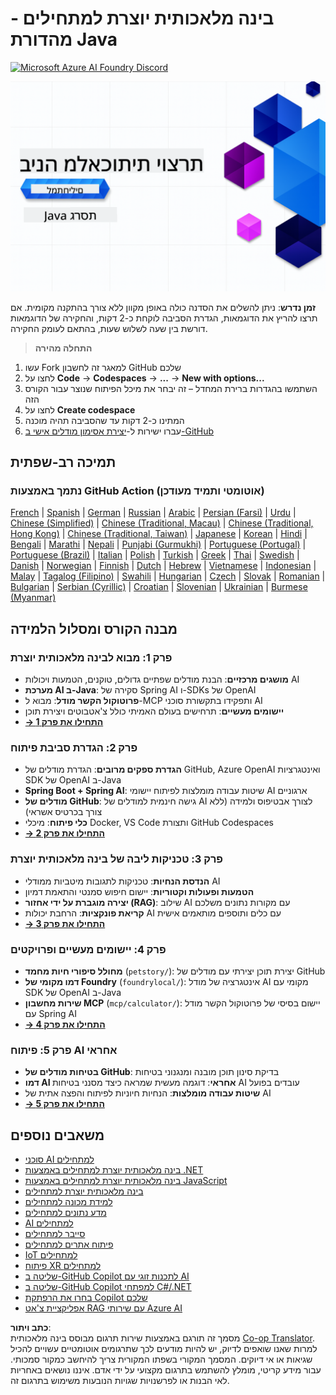<!--
CO_OP_TRANSLATOR_METADATA:
{
  "original_hash": "a49b35508745c032a0033d914df7901b",
  "translation_date": "2025-07-25T09:45:05+00:00",
  "source_file": "README.md",
  "language_code": "he"
}
-->
# בינה מלאכותית יוצרת למתחילים - מהדורת Java

[![Microsoft Azure AI Foundry Discord](https://dcbadge.limes.pink/api/server/ByRwuEEgH4)](https://discord.com/invite/ByRwuEEgH4)

![Generative AI for Beginners - Java Edition](../../translated_images/beg-genai-series.61edc4a6b2cc54284fa2d70eda26dc0ca2669e26e49655b842ea799cd6e16d2a.he.png)

**זמן נדרש**: ניתן להשלים את הסדנה כולה באופן מקוון ללא צורך בהתקנה מקומית. אם תרצו להריץ את הדוגמאות, הגדרת הסביבה לוקחת כ-2 דקות, והחקירה של הדוגמאות דורשת בין שעה לשלוש שעות, בהתאם לעומק החקירה.

> **התחלה מהירה**

1. עשו Fork למאגר זה לחשבון GitHub שלכם
2. לחצו על **Code** → **Codespaces** → **...** → **New with options...**
3. השתמשו בהגדרות ברירת המחדל – זה יבחר את מיכל הפיתוח שנוצר עבור הקורס הזה
4. לחצו על **Create codespace**
5. המתינו כ-2 דקות עד שהסביבה תהיה מוכנה
6. עברו ישירות ל-[יצירת אסימון מודלים אישי ב-GitHub](./02-SetupDevEnvironment/README.md#step-2-create-a-github-personal-access-token)

## תמיכה רב-שפתית

### נתמך באמצעות GitHub Action (אוטומטי ותמיד מעודכן)

[French](../fr/README.md) | [Spanish](../es/README.md) | [German](../de/README.md) | [Russian](../ru/README.md) | [Arabic](../ar/README.md) | [Persian (Farsi)](../fa/README.md) | [Urdu](../ur/README.md) | [Chinese (Simplified)](../zh/README.md) | [Chinese (Traditional, Macau)](../mo/README.md) | [Chinese (Traditional, Hong Kong)](../hk/README.md) | [Chinese (Traditional, Taiwan)](../tw/README.md) | [Japanese](../ja/README.md) | [Korean](../ko/README.md) | [Hindi](../hi/README.md) | [Bengali](../bn/README.md) | [Marathi](../mr/README.md) | [Nepali](../ne/README.md) | [Punjabi (Gurmukhi)](../pa/README.md) | [Portuguese (Portugal)](../pt/README.md) | [Portuguese (Brazil)](../br/README.md) | [Italian](../it/README.md) | [Polish](../pl/README.md) | [Turkish](../tr/README.md) | [Greek](../el/README.md) | [Thai](../th/README.md) | [Swedish](../sv/README.md) | [Danish](../da/README.md) | [Norwegian](../no/README.md) | [Finnish](../fi/README.md) | [Dutch](../nl/README.md) | [Hebrew](./README.md) | [Vietnamese](../vi/README.md) | [Indonesian](../id/README.md) | [Malay](../ms/README.md) | [Tagalog (Filipino)](../tl/README.md) | [Swahili](../sw/README.md) | [Hungarian](../hu/README.md) | [Czech](../cs/README.md) | [Slovak](../sk/README.md) | [Romanian](../ro/README.md) | [Bulgarian](../bg/README.md) | [Serbian (Cyrillic)](../sr/README.md) | [Croatian](../hr/README.md) | [Slovenian](../sl/README.md) | [Ukrainian](../uk/README.md) | [Burmese (Myanmar)](../my/README.md)

## מבנה הקורס ומסלול הלמידה

### **פרק 1: מבוא לבינה מלאכותית יוצרת**
- **מושגים מרכזיים**: הבנת מודלים שפתיים גדולים, טוקנים, הטמעות ויכולות AI
- **מערכת AI ב-Java**: סקירה של Spring AI ו-SDKs של OpenAI
- **פרוטוקול הקשר מודל**: מבוא ל-MCP ותפקידו בתקשורת סוכני AI
- **יישומים מעשיים**: תרחישים בעולם האמיתי כולל צ'אטבוטים ויצירת תוכן
- **[→ התחילו את פרק 1](./01-IntroToGenAI/README.md)**

### **פרק 2: הגדרת סביבת פיתוח**
- **הגדרת ספקים מרובים**: הגדרת מודלים של GitHub, Azure OpenAI ואינטגרציות SDK של OpenAI ב-Java
- **Spring Boot + Spring AI**: שיטות עבודה מומלצות לפיתוח יישומי AI ארגוניים
- **מודלים של GitHub**: גישה חינמית למודלים של AI לצורך אבטיפוס ולמידה (ללא צורך בכרטיס אשראי)
- **כלי פיתוח**: מיכלי Docker, VS Code ותצורת GitHub Codespaces
- **[→ התחילו את פרק 2](./02-SetupDevEnvironment/README.md)**

### **פרק 3: טכניקות ליבה של בינה מלאכותית יוצרת**
- **הנדסת הנחיות**: טכניקות לתגובות מיטביות ממודלי AI
- **הטמעות ופעולות וקטוריות**: יישום חיפוש סמנטי והתאמת דמיון
- **יצירה מוגברת על ידי אחזור (RAG)**: שילוב AI עם מקורות נתונים משלכם
- **קריאת פונקציות**: הרחבת יכולות AI עם כלים ותוספים מותאמים אישית
- **[→ התחילו את פרק 3](./03-CoreGenerativeAITechniques/README.md)**

### **פרק 4: יישומים מעשיים ופרויקטים**
- **מחולל סיפורי חיות מחמד** (`petstory/`): יצירת תוכן יצירתי עם מודלים של GitHub
- **דמו מקומי של Foundry** (`foundrylocal/`): אינטגרציה של מודל AI מקומי עם SDK של OpenAI ב-Java
- **שירות מחשבון MCP** (`mcp/calculator/`): יישום בסיסי של פרוטוקול הקשר מודל עם Spring AI
- **[→ התחילו את פרק 4](./04-PracticalSamples/README.md)**

### **פרק 5: פיתוח AI אחראי**
- **בטיחות מודלים של GitHub**: בדיקת סינון תוכן מובנה ומנגנוני בטיחות
- **דמו AI אחראי**: דוגמה מעשית שמראה כיצד מסנני בטיחות AI עובדים בפועל
- **שיטות עבודה מומלצות**: הנחיות חיוניות לפיתוח והפצה אתית של AI
- **[→ התחילו את פרק 5](./05-ResponsibleGenAI/README.md)**

## משאבים נוספים

- [סוכני AI למתחילים](https://github.com/microsoft/ai-agents-for-beginners)
- [בינה מלאכותית יוצרת למתחילים באמצעות .NET](https://github.com/microsoft/Generative-AI-for-beginners-dotnet)
- [בינה מלאכותית יוצרת למתחילים באמצעות JavaScript](https://github.com/microsoft/generative-ai-with-javascript)
- [בינה מלאכותית יוצרת למתחילים](https://github.com/microsoft/generative-ai-for-beginners)
- [למידת מכונה למתחילים](https://aka.ms/ml-beginners)
- [מדע נתונים למתחילים](https://aka.ms/datascience-beginners)
- [AI למתחילים](https://aka.ms/ai-beginners)
- [סייבר למתחילים](https://github.com/microsoft/Security-101)
- [פיתוח אתרים למתחילים](https://aka.ms/webdev-beginners)
- [IoT למתחילים](https://aka.ms/iot-beginners)
- [פיתוח XR למתחילים](https://github.com/microsoft/xr-development-for-beginners)
- [שליטה ב-GitHub Copilot לתכנות זוגי עם AI](https://aka.ms/GitHubCopilotAI)
- [שליטה ב-GitHub Copilot למפתחי C#/.NET](https://github.com/microsoft/mastering-github-copilot-for-dotnet-csharp-developers)
- [בחרו את הרפתקת Copilot שלכם](https://github.com/microsoft/CopilotAdventures)
- [אפליקציית צ'אט RAG עם שירותי Azure AI](https://github.com/Azure-Samples/azure-search-openai-demo-java)

**כתב ויתור**:  
מסמך זה תורגם באמצעות שירות תרגום מבוסס בינה מלאכותית [Co-op Translator](https://github.com/Azure/co-op-translator). למרות שאנו שואפים לדיוק, יש להיות מודעים לכך שתרגומים אוטומטיים עשויים להכיל שגיאות או אי דיוקים. המסמך המקורי בשפתו המקורית צריך להיחשב כמקור סמכותי. עבור מידע קריטי, מומלץ להשתמש בתרגום מקצועי על ידי אדם. איננו נושאים באחריות לאי הבנות או לפרשנויות שגויות הנובעות משימוש בתרגום זה.